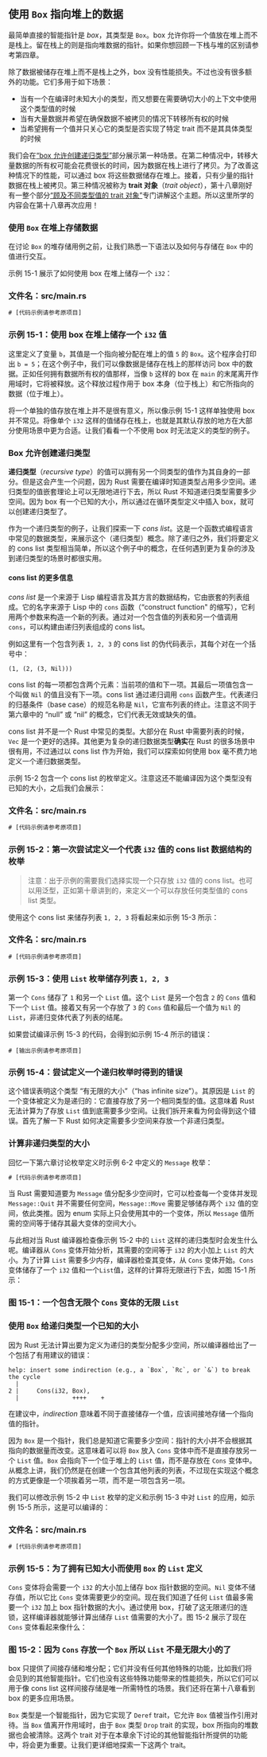 ## 使用 `Box` 指向堆上的数据




最简单直接的智能指针是 _box_，其类型是 `Box`。box 允许你将一个值放在堆上而不是栈上。留在栈上的则是指向堆数据的指针。如果你想回顾一下栈与堆的区别请参考第四章。

除了数据被储存在堆上而不是栈上之外，box 没有性能损失。不过也没有很多额外的功能。它们多用于如下场景：

- 当有一个在编译时未知大小的类型，而又想要在需要确切大小的上下文中使用这个类型值的时候
- 当有大量数据并希望在确保数据不被拷贝的情况下转移所有权的时候
- 当希望拥有一个值并只关心它的类型是否实现了特定 trait 而不是其具体类型的时候

我们会在[“box 允许创建递归类型”](#box-允许创建递归类型)部分展示第一种场景。在第二种情况中，转移大量数据的所有权可能会花费很长的时间，因为数据在栈上进行了拷贝。为了改善这种情况下的性能，可以通过 box 将这些数据储存在堆上。接着，只有少量的指针数据在栈上被拷贝。第三种情况被称为 **trait 对象**（*trait object*），第十八章刚好有一整个部分[“顾及不同类型值的 trait 对象”][trait-objects]专门讲解这个主题。所以这里所学的内容会在第十八章再次应用！

### 使用 `Box` 在堆上存储数据

在讨论 `Box` 的堆存储用例之前，让我们熟悉一下语法以及如何与存储在 `Box` 中的值进行交互。

示例 15-1 展示了如何使用 box 在堆上储存一个 `i32`：

### 文件名：src/main.rs

```rust
# [代码示例请参考原项目]
```

### 示例 15-1：使用 box 在堆上储存一个 `i32` 值

这里定义了变量 `b`，其值是一个指向被分配在堆上的值 `5` 的 `Box`。这个程序会打印出 `b = 5`；在这个例子中，我们可以像数据是储存在栈上的那样访问 box 中的数据。正如任何拥有数据所有权的值那样，当像 `b` 这样的 box 在 `main` 的末尾离开作用域时，它将被释放。这个释放过程作用于 box 本身（位于栈上）和它所指向的数据（位于堆上）。

将一个单独的值存放在堆上并不是很有意义，所以像示例 15-1 这样单独使用 box 并不常见。将像单个 `i32` 这样的值储存在栈上，也就是其默认存放的地方在大部分使用场景中更为合适。让我们看看一个不使用 box 时无法定义的类型的例子。

### Box 允许创建递归类型

**递归类型**（_recursive type_）的值可以拥有另一个同类型的值作为其自身的一部分。但是这会产生一个问题，因为 Rust 需要在编译时知道类型占用多少空间。递归类型的值嵌套理论上可以无限地进行下去，所以 Rust 不知道递归类型需要多少空间。因为 box 有一个已知的大小，所以通过在循环类型定义中插入 box，就可以创建递归类型了。

作为一个递归类型的例子，让我们探索一下 _cons list_。这是一个函数式编程语言中常见的数据类型，来展示这个（递归类型）概念。除了递归之外，我们将要定义的 cons list 类型相当简单，所以这个例子中的概念，在任何遇到更为复杂的涉及到递归类型的场景时都很实用。

#### cons list 的更多信息

_cons list_ 是一个来源于 Lisp 编程语言及其方言的数据结构，它由嵌套的列表组成。它的名字来源于 Lisp 中的 `cons` 函数（“construct function" 的缩写），它利用两个参数来构造一个新的列表。通过对一个包含值的列表和另一个值调用 `cons`，可以构建由递归列表组成的 cons list。

例如这里有一个包含列表 `1, 2, 3` 的 cons list 的伪代码表示，其每个对在一个括号中：

```text
(1, (2, (3, Nil)))
```

cons list 的每一项都包含两个元素：当前项的值和下一项。其最后一项值包含一个叫做 `Nil` 的值且没有下一项。cons list 通过递归调用 `cons` 函数产生。代表递归的归基条件（base case）的规范名称是 `Nil`，它宣布列表的终止。注意这不同于第六章中的 “null” 或 “nil” 的概念，它们代表无效或缺失的值。

cons list 并不是一个 Rust 中常见的类型。大部分在 Rust 中需要列表的时候，`Vec` 是一个更好的选择。其他更为复杂的递归数据类型**确实**在 Rust 的很多场景中很有用，不过通过以 cons list 作为开始，我们可以探索如何使用 box 毫不费力地定义一个递归数据类型。

示例 15-2 包含一个 cons list 的枚举定义。注意这还不能编译因为这个类型没有已知的大小，之后我们会展示：

### 文件名：src/main.rs

```rust
# [代码示例请参考原项目]
```

### 示例 15-2：第一次尝试定义一个代表 `i32` 值的 cons list 数据结构的枚举

> 注意：出于示例的需要我们选择实现一个只存放 `i32` 值的 cons list。也可以用泛型，正如第十章讲到的，来定义一个可以存放任何类型值的 cons list 类型。

使用这个 cons list 来储存列表 `1, 2, 3` 将看起来如示例 15-3 所示：

### 文件名：src/main.rs

```rust
# [代码示例请参考原项目]
```

### 示例 15-3：使用 `List` 枚举储存列表 `1, 2, 3`

第一个 `Cons` 储存了 `1` 和另一个 `List` 值。这个 `List` 是另一个包含 `2` 的 `Cons` 值和下一个 `List` 值。接着又有另一个存放了 `3` 的 `Cons` 值和最后一个值为 `Nil` 的 `List`，非递归变体代表了列表的结尾。

如果尝试编译示例 15-3 的代码，会得到如示例 15-4 所示的错误：

```console
# [输出示例请参考原项目]
```

### 示例 15-4：尝试定义一个递归枚举时得到的错误

这个错误表明这个类型 “有无限的大小”（“has infinite size”）。其原因是 `List` 的一个变体被定义为是递归的：它直接存放了另一个相同类型的值。这意味着 Rust 无法计算为了存放 `List` 值到底需要多少空间。让我们拆开来看为何会得到这个错误。首先了解一下 Rust 如何决定需要多少空间来存放一个非递归类型。

### 计算非递归类型的大小

回忆一下第六章讨论枚举定义时示例 6-2 中定义的 `Message` 枚举：

```rust
# [代码示例请参考原项目]
```

当 Rust 需要知道要为 `Message` 值分配多少空间时，它可以检查每一个变体并发现 `Message::Quit` 并不需要任何空间，`Message::Move` 需要足够储存两个 `i32` 值的空间，依此类推。因为 enum 实际上只会使用其中的一个变体，所以 `Message` 值所需的空间等于储存其最大变体的空间大小。

与此相对当 Rust 编译器检查像示例 15-2 中的 `List` 这样的递归类型时会发生什么呢。编译器从 `Cons` 变体开始分析，其需要的空间等于 `i32` 的大小加上 `List` 的大小。为了计算 `List` 需要多少内存，编译器检查其变体，从 `Cons` 变体开始。`Cons` 变体储存了一个 `i32` 值和一个`List`值，这样的计算将无限进行下去，如图 15-1 所示：



### 图 15-1：一个包含无限个 `Cons` 变体的无限 `List`

### 使用 `Box` 给递归类型一个已知的大小

因为 Rust 无法计算出要为定义为递归的类型分配多少空间，所以编译器给出了一个包括了有用建议的错误：

```text
help: insert some indirection (e.g., a `Box`, `Rc`, or `&`) to break the cycle
  |
2 |     Cons(i32, Box),
  |               ++++    +
```

在建议中，_indirection_ 意味着不同于直接储存一个值，应该间接地存储一个指向值的指针。

因为 `Box` 是一个指针，我们总是知道它需要多少空间：指针的大小并不会根据其指向的数据量而改变。这意味着可以将 `Box` 放入 `Cons` 变体中而不是直接存放另一个 `List` 值。`Box` 会指向下一个位于堆上的 `List` 值，而不是存放在 `Cons` 变体中。从概念上讲，我们仍然是在创建一个包含其他列表的列表，不过现在实现这个概念的方式更像是一个项挨着另一项，而不是一项包含另一项。

我们可以修改示例 15-2 中 `List` 枚举的定义和示例 15-3 中对 `List` 的应用，如示例 15-5 所示，这是可以编译的：

### 文件名：src/main.rs

```rust
# [代码示例请参考原项目]
```

### 示例 15-5：为了拥有已知大小而使用 `Box` 的 `List` 定义

`Cons` 变体将会需要一个 `i32` 的大小加上储存 box 指针数据的空间。`Nil` 变体不储存值，所以它比 `Cons` 变体需要更少的空间。现在我们知道了任何 `List` 值最多需要一个 `i32` 加上 box 指针数据的大小。通过使用 box，打破了这无限递归的连锁，这样编译器就能够计算出储存 `List` 值需要的大小了。图 15-2 展示了现在 `Cons` 变体看起来像什么：



### 图 15-2：因为 `Cons` 存放一个 `Box` 所以 `List` 不是无限大小的了

box 只提供了间接存储和堆分配；它们并没有任何其他特殊的功能，比如我们将会见到的其他智能指针。它们也没有这些特殊功能带来的性能损失，所以它们可以用于像 cons list 这样间接存储是唯一所需特性的场景。我们还将在第十八章看到 box 的更多应用场景。

`Box` 类型是一个智能指针，因为它实现了 `Deref` trait，它允许 `Box` 值被当作引用对待。当 `Box` 值离开作用域时，由于 `Box` 类型 `Drop` trait 的实现，box 所指向的堆数据也会被清除。这两个 trait 对于在本章余下讨论的其他智能指针所提供的功能中，将会更为重要。让我们更详细地探索一下这两个 trait。

[trait-objects]: ch18-02-trait-objects.html#顾及不同类型值的-trait-对象
